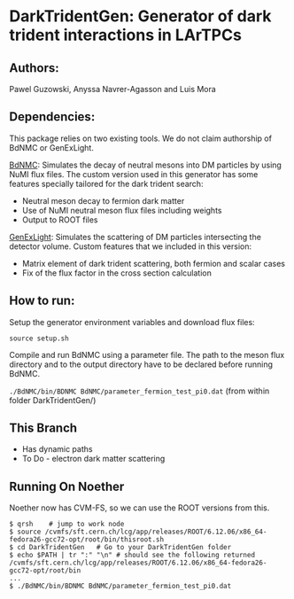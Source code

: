# DarkTridentGen: Generator of dark trident interactions in LArTPCs

## Authors:

Pawel Guzowski, Anyssa Navrer-Agasson and Luis Mora


## Dependencies:

This package relies on two existing tools. We do not claim authorship 
of BdNMC or GenExLight. 

[BdNMC](https://github.com/pgdeniverville/BdNMC): Simulates the decay of neutral mesons into DM particles
by using NuMI flux files. The custom version used in this generator has some features specially tailored for 
the dark trident search:

* Neutral meson decay to fermion dark matter 
* Use of NuMI neutral meson flux files including weights
* Output to ROOT files 

[GenExLight](https://github.com/rkycia/GenExLight): Simulates the scattering of DM particles intersecting
the detector volume. Custom features that we included in this version:

* Matrix element of dark trident scattering, both fermion and scalar cases
* Fix of the flux factor in the cross section calculation 


## How to run:

Setup the generator environment variables and download flux files:

`source setup.sh`

Compile and run BdNMC using a parameter file. The path to the meson flux directory
and to the output directory have to be declared before running BdNMC. 

`./BdNMC/bin/BDNMC BdNMC/parameter_fermion_test_pi0.dat` (from within folder DarkTridentGen/)

## This Branch
* Has dynamic paths
* To Do - electron dark matter scattering

## Running On Noether
Noether now has CVM-FS, so we can use the ROOT versions from this.
```
$ qrsh    # jump to work node
$ source /cvmfs/sft.cern.ch/lcg/app/releases/ROOT/6.12.06/x86_64-fedora26-gcc72-opt/root/bin/thisroot.sh
$ cd DarkTridentGen   # Go to your DarkTridentGen folder
$ echo $PATH | tr ":" "\n" # should see the following returned
/cvmfs/sft.cern.ch/lcg/app/releases/ROOT/6.12.06/x86_64-fedora26-gcc72-opt/root/bin
...
$ ./BdNMC/bin/BDNMC BdNMC/parameter_fermion_test_pi0.dat
```






